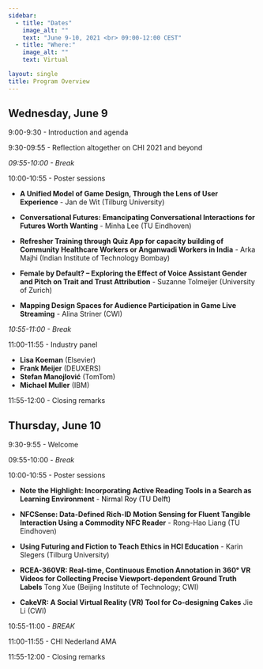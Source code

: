```yaml
---
sidebar:
  - title: "Dates"
    image_alt: ""
    text: "June 9-10, 2021 <br> 09:00-12:00 CEST"
  - title: "Where:"
    image_alt: ""
    text: Virtual

layout: single
title: Program Overview
---
```


## Wednesday, June 9

9:00-9:30 - Introduction and agenda

9:30-09:55 - Reflection altogether on CHI 2021 and beyond

*09:55-10:00 - Break*

10:00-10:55 - Poster sessions

- **A Unified Model of Game Design, Through the Lens of User Experience** - Jan de Wit (Tilburg University)

- **Conversational Futures: Emancipating Conversational Interactions for Futures Worth Wanting** - Minha Lee (TU Eindhoven)

- **Refresher Training through Quiz App for capacity building of Community Healthcare Workers or Anganwadi Workers in India** - Arka Majhi (Indian Institute of Technology Bombay)

- **Female by Default? – Exploring the Effect of Voice Assistant Gender and Pitch on Trait and Trust Attribution** - Suzanne Tolmeijer (University of Zurich)

- **Mapping Design Spaces for Audience Participation in Game Live Streaming** - Alina Striner (CWI)


*10:55-11:00 - Break*


11:00-11:55 - Industry panel

- **Lisa Koeman** (Elsevier)
- **Frank Meijer** (DEUXERS)
- **Stefan Manojlović** (TomTom)
- **Michael Muller** (IBM)

11:55-12:00 - Closing remarks





## Thursday, June 10

9:30-9:55 - Welcome

09:55-10:00 - *Break*

10:00-10:55 - Poster sessions


- **Note the Highlight: Incorporating Active Reading Tools in a Search as Learning Environment** - <span style="color:#000">Nirmal Roy (TU Delft)</span>

- **NFCSense: Data-Defined Rich-ID Motion Sensing for Fluent Tangible Interaction Using a Commodity NFC Reader** - Rong-Hao Liang (TU Eindhoven)

- **Using Futuring and Fiction to Teach Ethics in HCI Education** - Karin Slegers (Tilburg University)

- **RCEA-360VR: Real-time, Continuous Emotion Annotation in 360° VR Videos for Collecting Precise Viewport-dependent Ground Truth Labels** Tong Xue (Beijing Institute of Technology; CWI)

- **CakeVR: A Social Virtual Reality (VR) Tool for Co-designing Cakes** Jie Li (CWI)

10:55-11:00 - *BREAK*

11:00-11:55 - CHI Nederland AMA

11:55-12:00 - Closing remarks








<!-- ## Program

### 11:00 - *Welcome &amp; Coffee*

### 11:30 - Paper Session 1 (Session chair: XX)

- **Paper Title** <span style="color:#f07178">Author Name (affiliation)</span>, ...

- **Paper Title** <span style="color:#f07178">Author Name (affiliation)</span>, ...

- **Paper Title** <span style="color:#f07178">Author Name (affiliation)</span>, ...

---
### 12:30 - *Break*
---

### 13:30 - Paper Session 2 (Session chair: XX)

- **Paper Title** <span style="color:#f07178">Author Name (affiliation)</span>, ...

- **Paper Title** <span style="color:#f07178">Author Name (affiliation)</span>, ...

- **Paper Title** <span style="color:#f07178">Author Name (affiliation)</span>, ...


### 14:30 - Late Breaking Works Session

- **Paper Title** <span style="color:#f07178">Author Name (affiliation)</span>, ...

- **Paper Title** <span style="color:#f07178">Author Name (affiliation)</span>, ...

- **Paper Title** <span style="color:#f07178">Author Name (affiliation)</span>, ...

---
### 15:30 - *Coffee Break*

### 17:00 - *Wrap Up*
---
### 17:30 - *Social event* -->
